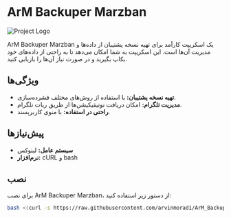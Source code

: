 # ArM Backuper Marzban

![Project Logo](https://raw.githubusercontent.com/arvinmoradi/ArM_Backuper_Marzban/main/image.png) <!-- تصویر لوگو -->

ArM Backuper Marzban یک اسکریپت کارآمد برای تهیه نسخه پشتیبان از داده‌ها و مدیریت آن‌ها است. این اسکریپت به شما امکان می‌دهد تا به راحتی از داده‌های خود بکاپ بگیرید و در صورت نیاز آن‌ها را بازیابی کنید.

## ویژگی‌ها

- **تهیه نسخه پشتیبان:** با استفاده از روش‌های مختلف فشرده‌سازی.
- **مدیریت تلگرام:** امکان دریافت نوتیفیکیشن‌ها از طریق ربات تلگرام.
- **راحتی در استفاده:** با منوی کاربرپسند.

## پیش‌نیازها

- **سیستم عامل:** لینوکس
- **نرم‌افزار:** cURL و bash

## نصب

برای نصب ArM Backuper Marzban، از دستور زیر استفاده کنید:

```bash
bash <(curl -s https://raw.githubusercontent.com/arvinmoradi/ArM_Backuper_Marzban/main/install.sh)
